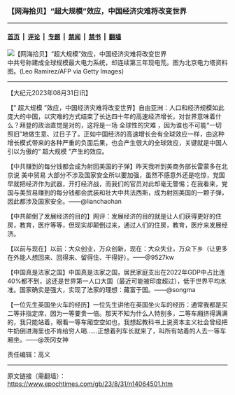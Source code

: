 ### 【网海拾贝】“超大规模”效应，中国经济灾难将改变世界

---

#### [首页](../../../..?n14064501) &nbsp;|&nbsp; [评论](../../../../../epoch-comment?n14064501) &nbsp;|&nbsp; [专题](../../../../../epoch-special?n14064501) &nbsp;|&nbsp; [禁闻](../../../../../epoch-news?n14064501) &nbsp;|&nbsp; [禁书](../../../../../books?n14064501) &nbsp;|&nbsp; [翻墙](https://github.com/gfw-breaker/nogfw/blob/master/README.md?n14064501)


<div><img alt="【网海拾贝】“超大规模”效应，中国经济灾难将改变世界" class="attachment-djy_600_400 size-djy_600_400 wp-post-image" src="https://i.epochtimes.com/assets/uploads/2023/08/id14064504-GettyImages-1235549962.jpeg"/>
<div class="caption">
 中共号称建成全球规模最大电力系统，却连续第三年现电荒。图为北京电力塔资料图。(Leo Ramirez/AFP via Getty Images)
</div></div><hr/><div class="post_content" id="artbody" itemprop="articleBody">
 <!-- article content begin -->
 <p>
  【大纪元2023年08月31日讯】
 </p>
 <p>
  【“
  <ok href="https://www.epochtimes.com/gb/tag/%E8%B6%85%E5%A4%A7%E8%A7%84%E6%A8%A1.html">
   超大规模
  </ok>
  ”效应，中国经济灾难将改变世界】自由亚洲：人口和经济规模如此庞大的中国，以灾难的方式结束了长达四十年的高速经济增长，对世界意味着什么？拜登的政治直觉是对的，这将是一场
  <ok href="https://www.epochtimes.com/gb/tag/%E5%85%A8%E7%90%83%E6%80%A7%E7%9A%84%E7%81%BE%E9%9A%BE.html">
   全球性的灾难
  </ok>
  ，因为谁也不可能“一切照旧”地做生意、过日子了。正如中国经济的高速增长会有全球效应一样，由这种增长模式带来的各种严重的负面后果，也会产生很大的全球效应，关键就是中国人引以为傲的“
  <ok href="https://www.epochtimes.com/gb/tag/%E8%B6%85%E5%A4%A7%E8%A7%84%E6%A8%A1.html">
   超大规模
  </ok>
  ”产生的效应。
 </p>
 <p>
  【中共赚到的每分钱都会成为射回美国的子弹】昨天我听到美商务部长雷蒙多在北京说
  <ok href="https://www.epochtimes.com/gb/tag/%E7%BE%8E%E4%B8%AD%E8%B4%B8%E6%98%93.html">
   美中贸易
  </ok>
  大部分不涉及国家安全所以要加强，虽然不感意外还是吃惊，党国早就把经济作为武器，开打经济战，而我们的官员对此却毫无警惕；在我看来，党国与美贸易赚到的每分钱都会武装和壮大中共法西斯，成为射回美国的一颗子弹，因此都涉及国家安全。——@lianchaohan
 </p>
 <p>
  【中共颠倒了发展经济的目的】网评：发展经济的目的就是让人们获得更好的住房，教育，医疗等等，但现实却颠倒过来，通过人们的住房，教育，医疗来发展经济。
 </p>
 <p>
  【以前与现在】以前：大众创业，万众创新，现在：大众失业，万众下乡（让更多在外能人想回来、回得来、留得住、干得好）。——@9527kw
 </p>
 <p>
  【中国真是法家之国】中国真是法家之国，居民家庭支出在2022年GDP中占比连40%都不到，这还是世界第一人口大国（最近可能被印度超过），低于世界平均水准。国家确实是强大，实现了法家的理想：藏富于国。——@songma
 </p>
 <p>
  【一位先生英国坐火车的经历】一位先生讲他在英国坐火车的经历：通常我都是买二等非指定席，因为一等要贵一倍。那天不知为什么人特别多，二等车厢挤得满满的，我只能站着，眼看一等车厢空空如也，我想起教科书上说资本主义社会曾经把牛奶倒进海里也不肯给穷人喝……正想着列车长就来了，叫所有站着的人去一等车厢坐。——@茨冈女神
 </p>
 <p>
  责任编辑：高义
 </p>
 <!-- article content end -->
 <div id="below_article_ad">
 </div>
</div>


---

原文链接（需翻墙）：https://www.epochtimes.com/gb/23/8/31/n14064501.htm